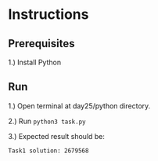 # Instructions

## Prerequisites

1.) Install Python

## Run

1.) Open terminal at day25/python directory.

2.) Run ```python3 task.py```

3.) Expected result should be:

```
Task1 solution: 2679568
```
